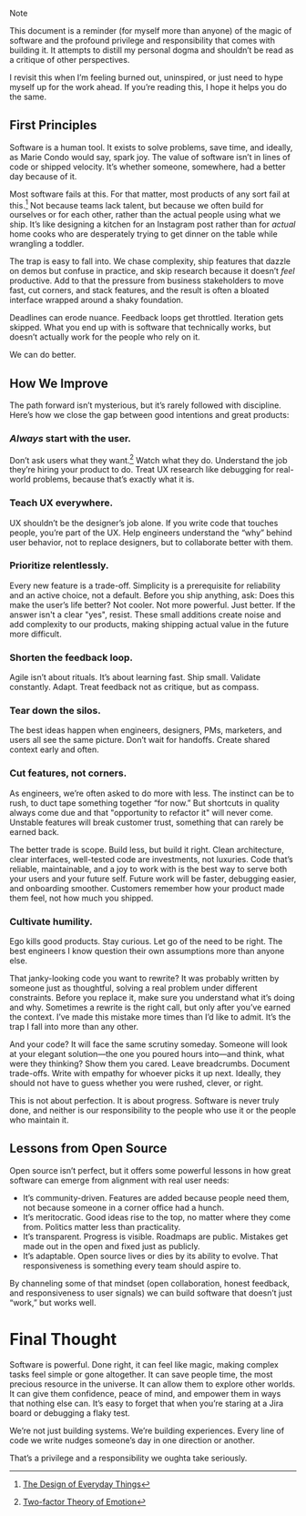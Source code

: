 > [!NOTE]
> This document is a reminder (for myself more than anyone) of the magic of software and the profound privilege and responsibility that comes with building it. It attempts to distill my personal dogma and shouldn’t be read as a critique of other perspectives.
>
> I revisit this when I’m feeling burned out, uninspired, or just need to hype myself up for the work ahead. If you’re reading this, I hope it helps you do the same.

## First Principles

Software is a human tool. It exists to solve problems, save time, and ideally, as Marie Condo would say, spark joy. The value of software isn’t in lines of code or shipped velocity. It’s whether someone, somewhere, had a better day because of it.

Most software fails at this. For that matter, most products of any sort fail at this.[^1] Not because teams lack talent, but because we often build for ourselves or for each other, rather than the actual people using what we ship. It’s like designing a kitchen for an Instagram post rather than for _actual_ home cooks who are desperately trying to get dinner on the table while wrangling a toddler.

The trap is easy to fall into. We chase complexity, ship features that dazzle on demos but confuse in practice, and skip research because it doesn’t _feel_ productive. Add to that the pressure from business stakeholders to move fast, cut corners, and stack features, and the result is often a bloated interface wrapped around a shaky foundation.

Deadlines can erode nuance. Feedback loops get throttled. Iteration gets skipped. What you end up with is software that technically works, but doesn’t actually work for the people who rely on it.

We can do better.

## How We Improve

The path forward isn’t mysterious, but it’s rarely followed with discipline. Here’s how we close the gap between good intentions and great products:

### _Always_ start with the user.

Don’t ask users what they want.[^2] Watch what they do. Understand the job they’re hiring your product to do. Treat UX research like debugging for real-world problems, because that’s exactly what it is.

### Teach UX everywhere.

UX shouldn’t be the designer’s job alone. If you write code that touches people, you’re part of the UX. Help engineers understand the “why” behind user behavior, not to replace designers, but to collaborate better with them.

### Prioritize relentlessly.

Every new feature is a trade-off. Simplicity is a prerequisite for reliability and an active choice, not a default. Before you ship anything, ask: Does this make the user’s life better? Not cooler. Not more powerful. Just better. If the answer isn't a clear "yes", resist. These small additions create noise and add complexity to our products, making shipping actual value in the future more difficult.

### Shorten the feedback loop.

Agile isn’t about rituals. It’s about learning fast. Ship small. Validate constantly. Adapt. Treat feedback not as critique, but as compass.

### Tear down the silos.

The best ideas happen when engineers, designers, PMs, marketers, and users all see the same picture. Don’t wait for handoffs. Create shared context early and often.

### Cut features, not corners.

As engineers, we’re often asked to do more with less. The instinct can be to rush, to duct tape something together “for now.” But shortcuts in quality always come due and that "opportunity to refactor it" will never come. Unstable features will break customer trust, something that can rarely be earned back.

The better trade is scope. Build less, but build it right. Clean architecture, clear interfaces, well-tested code are investments, not luxuries. Code that’s reliable, maintainable, and a joy to work with is the best way to serve both your users and your future self. Future work will be faster, debugging easier, and onboarding smoother. Customers remember how your product made them feel, not how much you shipped.

### Cultivate humility.

Ego kills good products. Stay curious. Let go of the need to be right. The best engineers I know question their own assumptions more than anyone else.

That janky-looking code you want to rewrite? It was probably written by someone just as thoughtful, solving a real problem under different constraints. Before you replace it, make sure you understand what it’s doing and why. Sometimes a rewrite is the right call, but only after you’ve earned the context. I’ve made this mistake more times than I’d like to admit. It’s the trap I fall into more than any other.

And your code? It will face the same scrutiny someday. Someone will look at your elegant solution—the one you poured hours into—and think, what were they thinking? Show them you cared. Leave breadcrumbs. Document trade-offs. Write with empathy for whoever picks it up next. Ideally, they should not have to guess whether you were rushed, clever, or right.

This is not about perfection. It is about progress. Software is never truly done, and neither is our responsibility to the people who use it or the people who maintain it.

## Lessons from Open Source

Open source isn’t perfect, but it offers some powerful lessons in how great software can emerge from alignment with real user needs:

- It’s community-driven. Features are added because people need them, not because someone in a corner office had a hunch.
- It’s meritocratic. Good ideas rise to the top, no matter where they come from. Politics matter less than practicality.
- It’s transparent. Progress is visible. Roadmaps are public. Mistakes get made out in the open and fixed just as publicly.
- It’s adaptable. Open source lives or dies by its ability to evolve. That responsiveness is something every team should aspire to.

By channeling some of that mindset (open collaboration, honest feedback, and responsiveness to user signals) we can build software that doesn’t just “work,” but works well.

# Final Thought

Software is powerful. Done right, it can feel like magic, making complex tasks feel simple or gone altogether. It can save people time, the most precious resource in the universe. It can allow them to explore other worlds. It can give them confidence, peace of mind, and empower them in ways that nothing else can. It’s easy to forget that when you’re staring at a Jira board or debugging a flaky test.

We’re not just building systems. We’re building experiences. Every line of code we write nudges someone’s day in one direction or another.

That’s a privilege and a responsibility we oughta take seriously.

[^1]: [The Design of Everyday Things](https://dl.icdst.org/pdfs/files4/4bb8d08a9b309df7d86e62ec4056ceef.pdf)
[^2]: [Two-factor Theory of Emotion](https://en.wikipedia.org/wiki/Two-factor_theory_of_emotion)
